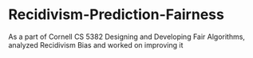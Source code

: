 # Recidivism-Prediction-Fairness
As a part of Cornell CS 5382  Designing and Developing Fair Algorithms, analyzed Recidivism Bias and worked on improving it
